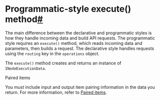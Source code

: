 [](https://github.com/n8n-io/n8n-docs/edit/main/docs/integrations/creating-nodes/build/reference/node-base-files/programmatic-style-execute-method.md "Edit this page")

# Programmatic-style execute() method[#](#programmatic-style-execute-method "Permanent link")

The main difference between the declarative and programmatic styles is how they handle incoming data and build API requests. The programmatic style requires an `execute()` method, which reads incoming data and parameters, then builds a request. The declarative style handles requests using the `routing` key in the `operations` object.

The `execute()` method creates and returns an instance of `INodeExecutionData`.

Paired items

You must include input and output item pairing information in the data you return. For more information, refer to [Paired items](../../paired-items/).